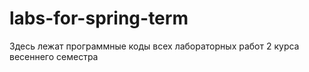 # labs-for-spring-term
Здесь лежат программные коды всех лабораторных работ 2 курса весеннего семестра
